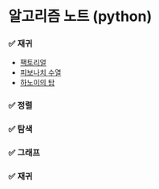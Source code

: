 # 알고리즘 노트 (python)

### ✅ 재귀
* [팩토리얼]()
* [피보나치 수열]()
* [하노이의 탑]()

### ✅ 정렬


### ✅ 탐색


### ✅ 그래프


### ✅ 재귀



